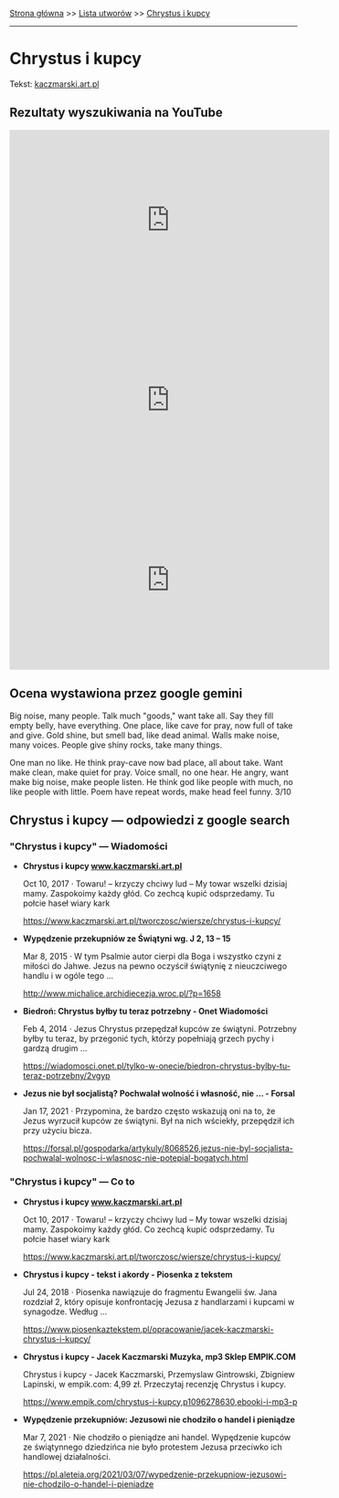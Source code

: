 [Strona główna](../index.md) >> [Lista utworów](../list.md) >> [Chrystus i kupcy](92.md)

---

# Chrystus i kupcy

Tekst: [kaczmarski.art.pl](https://www.kaczmarski.art.pl/tworczosc/wiersze/chrystus-i-kupcy/)

## Rezultaty wyszukiwania na YouTube

<iframe width="560" height="315" src="https://www.youtube.com/embed/fUo5hl11JQo?si=IdontcarewhotheIRSsendsImnotpayingtaxes" title="YouTube video player" frameborder="0" allow="accelerometer; autoplay; clipboard-write; encrypted-media; gyroscope; picture-in-picture; web-share" referrerpolicy="strict-origin-when-cross-origin" allowfullscreen></iframe>

<iframe width="560" height="315" src="https://www.youtube.com/embed/AievoYSmLdc?si=IdontcarewhotheIRSsendsImnotpayingtaxes" title="YouTube video player" frameborder="0" allow="accelerometer; autoplay; clipboard-write; encrypted-media; gyroscope; picture-in-picture; web-share" referrerpolicy="strict-origin-when-cross-origin" allowfullscreen></iframe>

<iframe width="560" height="315" src="https://www.youtube.com/embed/3zImATjplCU?si=IdontcarewhotheIRSsendsImnotpayingtaxes" title="YouTube video player" frameborder="0" allow="accelerometer; autoplay; clipboard-write; encrypted-media; gyroscope; picture-in-picture; web-share" referrerpolicy="strict-origin-when-cross-origin" allowfullscreen></iframe>

## Ocena wystawiona przez google gemini

Big noise, many people. Talk much "goods," want take all. Say they fill empty belly, have everything. One place, like cave for pray, now full of take and give. Gold shine, but smell bad, like dead animal. Walls make noise, many voices. People give shiny rocks, take many things. 

One man no like. He think pray-cave now bad place, all about take. Want make clean, make quiet for pray. Voice small, no one hear. He angry, want make big noise, make people listen. He think god like people with much, no like people with little. Poem have repeat words, make head feel funny. 3/10


## Chrystus i kupcy — odpowiedzi z google search

### "Chrystus i kupcy" — Wiadomości

- **Chrystus i kupcy www.kaczmarski.art.pl**

    Oct 10, 2017  ·  Towaru! – krzyczy chciwy lud – My towar wszelki dzisiaj mamy. Zaspokoimy każdy głód. Co zechcą kupić odsprzedamy. Tu połcie haseł wiary kark 

   <https://www.kaczmarski.art.pl/tworczosc/wiersze/chrystus-i-kupcy/>
- **Wypędzenie przekupniów ze Świątyni wg. J 2, 13 – 15**

    Mar 8, 2015  ·  W tym Psalmie autor cierpi dla Boga i wszystko czyni z miłości do Jahwe. Jezus na pewno oczyścił świątynię z nieuczciwego handlu i w ogóle tego ... 

   <http://www.michalice.archidiecezja.wroc.pl/?p=1658>
- **Biedroń: Chrystus byłby tu teraz potrzebny - Onet Wiadomości**

    Feb 4, 2014  ·  Jezus Chrystus przepędzał kupców ze świątyni. Potrzebny byłby tu teraz, by przegonić tych, którzy popełniają grzech pychy i gardzą drugim ... 

   <https://wiadomosci.onet.pl/tylko-w-onecie/biedron-chrystus-bylby-tu-teraz-potrzebny/2vgyp>
- **Jezus nie był socjalistą? Pochwalał wolność i własność, nie ... - Forsal**

    Jan 17, 2021  ·  Przypomina, że bardzo często wskazują oni na to, że Jezus wyrzucił kupców ze świątyni. Był na nich wściekły, przepędził ich przy użyciu bicza. 

   <https://forsal.pl/gospodarka/artykuly/8068526,jezus-nie-byl-socjalista-pochwalal-wolnosc-i-wlasnosc-nie-potepial-bogatych.html>

### "Chrystus i kupcy" — Co to

- **Chrystus i kupcy www.kaczmarski.art.pl**

    Oct 10, 2017  ·  Towaru! – krzyczy chciwy lud – My towar wszelki dzisiaj mamy. Zaspokoimy każdy głód. Co zechcą kupić odsprzedamy. Tu połcie haseł wiary kark 

   <https://www.kaczmarski.art.pl/tworczosc/wiersze/chrystus-i-kupcy/>
- **Chrystus i kupcy - tekst i akordy - Piosenka z tekstem**

    Jul 24, 2018  ·  Piosenka nawiązuje do fragmentu Ewangelii św. Jana rozdział 2, który opisuje konfrontację Jezusa z handlarzami i kupcami w synagodze. Według ... 

   <https://www.piosenkaztekstem.pl/opracowanie/jacek-kaczmarski-chrystus-i-kupcy/>
- **Chrystus i kupcy - Jacek Kaczmarski  Muzyka, mp3 Sklep EMPIK.COM**

    Chrystus i kupcy - Jacek Kaczmarski, Przemyslaw Gintrowski, Zbigniew Lapinski, w empik.com: 4,99 zł. Przeczytaj recenzję Chrystus i kupcy. 

   <https://www.empik.com/chrystus-i-kupcy,p1096278630,ebooki-i-mp3-p>
- **Wypędzenie przekupniów: Jezusowi nie chodziło o handel i pieniądze**

    Mar 7, 2021  ·  Nie chodziło o pieniądze ani handel. Wypędzenie kupców ze świątynnego dziedzińca nie było protestem Jezusa przeciwko ich handlowej działalności. 

   <https://pl.aleteia.org/2021/03/07/wypedzenie-przekupniow-jezusowi-nie-chodzilo-o-handel-i-pieniadze>

